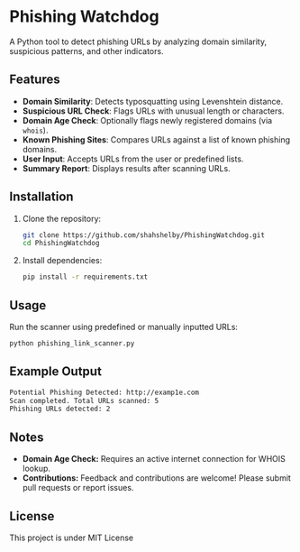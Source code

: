 # Phishing Watchdog

A Python tool to detect phishing URLs by analyzing domain similarity, suspicious patterns, and other indicators.

## Features
- **Domain Similarity**: Detects typosquatting using Levenshtein distance.
- **Suspicious URL Check**: Flags URLs with unusual length or characters.
- **Domain Age Check**: Optionally flags newly registered domains (via `whois`).
- **Known Phishing Sites**: Compares URLs against a list of known phishing domains.
- **User Input**: Accepts URLs from the user or predefined lists.
- **Summary Report**: Displays results after scanning URLs.

## Installation
1. Clone the repository:
    ```bash
    git clone https://github.com/shahshelby/PhishingWatchdog.git
    cd PhishingWatchdog
    ```
2. Install dependencies:
    ```bash
    pip install -r requirements.txt
    ```

## Usage
Run the scanner using predefined or manually inputted URLs:
```bash
python phishing_link_scanner.py
```
## Example Output
```bash
Potential Phishing Detected: http://examp1e.com
Scan completed. Total URLs scanned: 5
Phishing URLs detected: 2
```
## Notes
- **Domain Age Check:** Requires an active internet connection for WHOIS lookup.
- **Contributions:** Feedback and contributions are welcome! Please submit pull requests or report issues.

## License
This project is under MIT License


